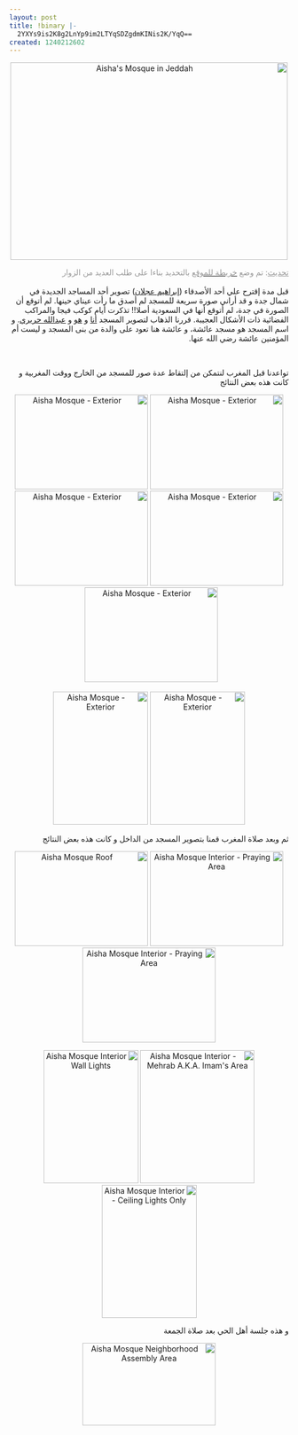 ```yaml
---
layout: post
title: !binary |-
  2YXYs9is2K8g2LnYp9im2LTYqSDZgdmKINis2K/YqQ==
created: 1240212602
---
```

<p style="text-align: center;direction: rtl;"><a title="Aisha's Mosque in Jeddah by Yousef Raffah, on Flickr" href="http://www.flickr.com/photos/yraffah/3458057463/"><img width="500" height="356" alt="Aisha's Mosque in Jeddah" src="http://farm4.static.flickr.com/3654/3458057463_79361be3c1.jpg" /></a></p>
<p style="direction: rtl; text-align: right;"><span style="color: rgb(153, 153, 153); "><u>تحديث</u>: تم وضع </span><a href="http://yousef.raffah.com/node/611"><span style="color: rgb(153, 153, 153); ">خريطة للموقع</span></a><span style="color: rgb(153, 153, 153); "> بالتحديد بناءا على&nbsp;طلب العديد من الزوار</span><br />
<br />
قبل مدة إقترح علي أحد الأصدقاء (<a href="http://www.flickr.com/photos/19712463@N05/">إبراهيم عجلان</a>) تصوير أحد المساجد الجديدة في شمال جدة و قد أراني صورة سريعة للمسجد لم أصدق ما رأت عيناي حينها. لم أتوقع أن الصورة في جدة، لم أتوقع أنها في السعودية أصلا!! تذكرت أيام كوكب فيجا والمراكب الفضائية ذات الأشكال العجيبة. قررنا الذهاب لتصوير المسجد <a href="http://www.flickr.com/photos/yraffah">أنا</a> و <a href="http://www.flickr.com/photos/19712463@N05/">هو</a> و <a href="http://www.flickr.com/photos/27876659@N04/">عبدالله حريري</a>. و اسم المسجد هو مسجد عائشة، و عائشة هنا تعود على والدة من بنى المسجد و ليست أم المؤمنين عائشة رضي الله عنها.</p>
<p style="direction: rtl; text-align: right;">&nbsp;</p>
<p style="direction: rtl; text-align: right;">تواعدنا قبل المغرب لنتمكن من إلتقاط عدة صور للمسجد من الخارج ووقت المغربية و كانت هذه بعض النتائج</p>
<p style="text-align: center;direction: rtl;"><a title="Aisha Mosque - Exterior by Yousef Raffah, on Flickr" href="http://www.flickr.com/photos/yraffah/3458057641/"><img width="240" height="171" alt="Aisha Mosque - Exterior" src="http://farm4.static.flickr.com/3601/3458057641_fa7be75efd_m.jpg" /></a> <a title="Aisha Mosque - Exterior by Yousef Raffah, on Flickr" href="http://www.flickr.com/photos/yraffah/3458057803/"><img width="240" height="171" alt="Aisha Mosque - Exterior" src="http://farm4.static.flickr.com/3602/3458057803_6be1597cce_m.jpg" /></a> <a title="Aisha Mosque - Exterior by Yousef Raffah, on Flickr" href="http://www.flickr.com/photos/yraffah/3458058107/"><img width="240" height="171" alt="Aisha Mosque - Exterior" src="http://farm4.static.flickr.com/3545/3458058107_bdc2416074_m.jpg" /></a> <a title="Aisha Mosque - Exterior by Yousef Raffah, on Flickr" href="http://www.flickr.com/photos/yraffah/3458058267/"><img width="240" height="171" alt="Aisha Mosque - Exterior" src="http://farm4.static.flickr.com/3635/3458058267_58867803b6_m.jpg" /></a> <a title="Aisha Mosque - Exterior by Yousef Raffah, on Flickr" href="http://www.flickr.com/photos/yraffah/3458058363/"><img width="240" height="171" alt="Aisha Mosque - Exterior" src="http://farm4.static.flickr.com/3641/3458058363_308a6c38d6_m.jpg" /></a>&nbsp;&nbsp;</p>
<p style="text-align: center;direction: rtl;"><a title="Aisha Mosque - Exterior by Yousef Raffah, on Flickr" href="http://www.flickr.com/photos/yraffah/3458057693/"><img width="171" height="240" alt="Aisha Mosque - Exterior" src="http://farm4.static.flickr.com/3536/3458057693_010d24ab04_m.jpg" /></a> <a title="Aisha Mosque - Exterior by Yousef Raffah, on Flickr" href="http://www.flickr.com/photos/yraffah/3458057915/"><img width="171" height="240" alt="Aisha Mosque - Exterior" src="http://farm4.static.flickr.com/3598/3458057915_d94e479c84_m.jpg" /></a></p>
<p style="direction: rtl; text-align: right;">ثم وبعد صلاة المغرب قمنا بتصوير المسجد من الداخل و كانت هذه بعض النتائج</p>
<p style="text-align: center;direction: rtl;"><a title="Aisha Mosque Interior - Praying Area by Yousef Raffah, on Flickr" href="http://www.flickr.com/photos/yraffah/3458058557/"><img width="240" height="171" alt="Aisha Mosque Interior - Praying Area" src="http://farm4.static.flickr.com/3486/3458058557_09c227f024_m.jpg" /></a> <a title="Aisha Mosque Roof by Yousef Raffah, on Flickr" href="http://www.flickr.com/photos/yraffah/3458058813/"><img width="240" height="171" alt="Aisha Mosque Roof" src="http://farm4.static.flickr.com/3643/3458058813_f5b8cf92a1_m.jpg" /></a> <a title="Aisha Mosque Interior - Praying Area by Yousef Raffah, on Flickr" href="http://www.flickr.com/photos/yraffah/3458874602/"><img width="240" height="171" alt="Aisha Mosque Interior - Praying Area" src="http://farm4.static.flickr.com/3664/3458874602_f59f3b6385_m.jpg" /></a></p>
<p style="text-align: center;direction: rtl;"><a title="Aisha Mosque Interior - Mehrab A.K.A. Imam's Area by Yousef Raffah, on Flickr" href="http://www.flickr.com/photos/yraffah/3458874404/"><img width="206" height="240" alt="Aisha Mosque Interior - Mehrab A.K.A. Imam's Area" src="http://farm4.static.flickr.com/3591/3458874404_aee7da4006_m.jpg" /></a> <a title="Aisha Mosque Interior Wall Lights by Yousef Raffah, on Flickr" href="http://www.flickr.com/photos/yraffah/3458874768/"><img width="171" height="240" alt="Aisha Mosque Interior Wall Lights" src="http://farm4.static.flickr.com/3638/3458874768_e8181423bf_m.jpg" /></a> <a title="Aisha Mosque Interior - Ceiling Lights Only by Yousef Raffah, on Flickr" href="http://www.flickr.com/photos/yraffah/3458875120/"><img width="171" height="240" alt="Aisha Mosque Interior - Ceiling Lights Only" src="http://farm4.static.flickr.com/3490/3458875120_e0481fb481_m.jpg" /></a></p>
<p style="text-align: right;direction: rtl;">و هذه جلسة أهل الحي بعد صلاة الجمعة</p>
<p style="text-align: center;direction: rtl;"><a title="Aisha Mosque Neighborhood Assembly Area by Yousef Raffah, on Flickr" href="http://www.flickr.com/photos/yraffah/3458874880/"><img width="240" height="149" alt="Aisha Mosque Neighborhood Assembly Area" src="http://farm4.static.flickr.com/3644/3458874880_341bf27d24_m.jpg" /></a></p>
<!--break-->
